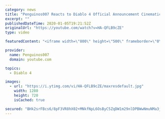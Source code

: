 ```yaml
---
category: news
title: "Penguinos007 Reacts to Diablo 4 Official Announcement Cinematic Trailer (Blizzcon 2019)"
excerpt: ""
publishedDateTime: 2020-01-05T19:21:52Z
originalUrl: "https://youtube.com/watch?v=HA-QFLB9cZE"
type: video

featuredContent: "<iframe width=\"800\" height=\"500\" frameborder=\"0\" src=\"https://www.youtube.com/embed/HA-QFLB9cZE\" allow=\"accelerometer; autoplay; encrypted-media; gyroscope; picture-in-picture\" allowfullscreen></iframe>"

provider:
  name: Penguinos007
  domain: youtube.com

topics:
  - Diablo 4

images:
  - url: "https://i.ytimg.com/vi/HA-QFLB9cZE/maxresdefault.jpg"
    width: 1280
    height: 720
    isCached: true

secured: "BHk2srFBcs6/8pF3VR8hX02+MNkfNpL6OsByC5ZqDW1m29nlDPBWwNmuNMa3jb0S07Vc0qe6BOthJMdnraYcfXiYUk4p9GgGAlPWC4cjLnlu+HwcLqSVRkRSkjkM5eY131uRNAJckkBh5PnRKpg3bbIDaufHyIktM2xM7805jsGqV7AMD8rw+GBQ1/Fq8CdbtUTKUkG5JveQBnh92qVj/ZwbDF2zRDYtMFbjcV/4u0xvxMDlBeQ8d7HTYvObK2AZCW0xid5HMpjOyqteF/FvXSUhM19w1vQn7/Z+Aqli8y6lj40ItfrplRXMxCPS0Q0u6wCmvR5BrP7Ww4uzSHSFzZM4xd6zBoNhNbcYUS2OBuNSp0CYpkR8dX9BXfuYzkLosrJUefxyDz/esSPsKZhoySlrORDiHDnysAilQnfmA+VQ12xhR0VMRzKgOEWNFMoP;zYu5OMIwbScLCBrT61iEfg=="
---
```



